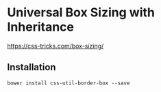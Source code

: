 # Universal Box Sizing with Inheritance

https://css-tricks.com/box-sizing/

## Installation
`bower install css-util-border-box --save`
